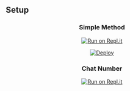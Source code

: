 ## Setup
<div align="center">

  ### Simple Method
  
[![Run on Repl.it](https://repl.it/badge/github/quiec/whatsasena)](https://replit.com/@pikachucreator/pikachu-QR)

[![Deploy](https://www.herokucdn.com/deploy/button.svg)](https://heroku.com/deploy?template=https://github.com/https://github.com/abdo000ho/zhsigsost.git)
### Chat Number 
[![Run on Repl.it](https://repl.it/badge/github/quiec/whatsasena)](https://wa.me/+212691-420825?text=𝒉𝒆𝒆𝒚)
    </div>
<br>
<br >
